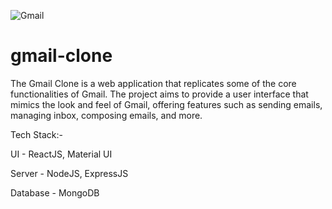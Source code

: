 
![Gmail](https://github.com/abhishekshah25/gmail-clone/assets/147745895/16c43229-3928-40ac-9dbb-d6a3de9a76c2)

# gmail-clone

The Gmail Clone is a web application that replicates some of the core functionalities of Gmail. The project aims to provide a user interface that mimics the look and feel of Gmail, offering features such as sending emails, managing inbox, composing emails, and more. 

Tech Stack:- 

UI - ReactJS, Material UI

Server - NodeJS, ExpressJS

Database - MongoDB

